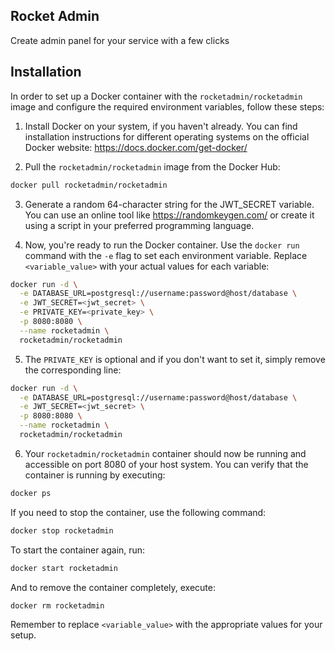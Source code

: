 ## Rocket Admin

Create admin panel for your service with a few clicks

## Installation

In order to set up a Docker container with the `rocketadmin/rocketadmin` image and configure the required environment variables, follow these steps:

1. Install Docker on your system, if you haven't already. You can find installation instructions for different operating systems on the official Docker website: https://docs.docker.com/get-docker/

2. Pull the `rocketadmin/rocketadmin` image from the Docker Hub:

```bash
docker pull rocketadmin/rocketadmin
```

3. Generate a random 64-character string for the JWT_SECRET variable. You can use an online tool like https://randomkeygen.com/ or create it using a script in your preferred programming language.

4. Now, you're ready to run the Docker container. Use the `docker run` command with the `-e` flag to set each environment variable. Replace `<variable_value>` with your actual values for each variable:

```bash
docker run -d \
  -e DATABASE_URL=postgresql://username:password@host/database \
  -e JWT_SECRET=<jwt_secret> \
  -e PRIVATE_KEY=<private_key> \
  -p 8080:8080 \
  --name rocketadmin \
  rocketadmin/rocketadmin
```

5. The `PRIVATE_KEY` is optional and if you don't want to set it, simply remove the corresponding line:

```bash
docker run -d \
  -e DATABASE_URL=postgresql://username:password@host/database \
  -e JWT_SECRET=<jwt_secret> \
  -p 8080:8080 \
  --name rocketadmin \
  rocketadmin/rocketadmin
```

6. Your `rocketadmin/rocketadmin` container should now be running and accessible on port 8080 of your host system. You can verify that the container is running by executing:

```bash
docker ps
```

If you need to stop the container, use the following command:

```bash
docker stop rocketadmin
```

To start the container again, run:

```bash
docker start rocketadmin
```

And to remove the container completely, execute:

```bash
docker rm rocketadmin
```

Remember to replace `<variable_value>` with the appropriate values for your setup.
